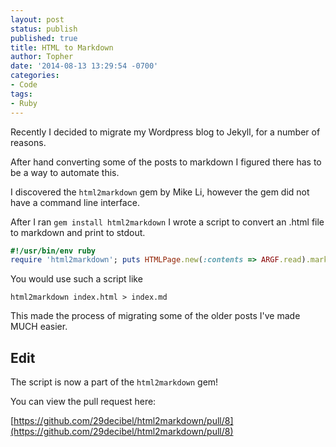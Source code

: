```yaml
---
layout: post
status: publish
published: true
title: HTML to Markdown
author: Topher
date: '2014-08-13 13:29:54 -0700'
categories:
- Code
tags:
- Ruby
---
```


Recently I decided to migrate my Wordpress blog to Jekyll, for a number of reasons.

After hand converting some of the posts to markdown I figured there has to be a way to automate this.

I discovered the `html2markdown` gem by Mike Li, however the gem did not have a command line interface.

After I ran `gem install html2markdown` I wrote a script to convert an .html file to markdown and print to stdout.


```ruby
#!/usr/bin/env ruby
require 'html2markdown'; puts HTMLPage.new(:contents => ARGF.read).markdown
```

You would use such a script like

```
html2markdown index.html > index.md
```

This made the process of migrating some of the older posts I've made MUCH easier.

## Edit

The script is now a part of the `html2markdown` gem!

You can view the pull request here:

[https://github.com/29decibel/html2markdown/pull/8](https://github.com/29decibel/html2markdown/pull/8)